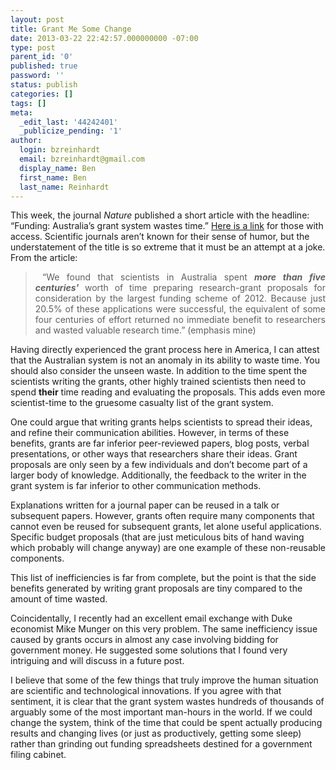 ```yaml
---
layout: post
title: Grant Me Some Change
date: 2013-03-22 22:42:57.000000000 -07:00
type: post
parent_id: '0'
published: true
password: ''
status: publish
categories: []
tags: []
meta:
  _edit_last: '44242401'
  _publicize_pending: '1'
author:
  login: bzreinhardt
  email: bzreinhardt@gmail.com
  display_name: Ben
  first_name: Ben
  last_name: Reinhardt
---
```

<p>This week, the journal <i>Nature </i>published a short article with the headline: “Funding: Australia’s grant system wastes time.” <a href="http://www.nature.com/nature/journal/v495/n7441/full/495314d.html" target="_blank">Here is a link</a> for those with access. Scientific journals aren’t known for their sense of humor, but the understatement of the title is so extreme that it must be an attempt at a joke. From the article:</p>
<blockquote>
<p style="text-align:justify;"> “We found that scientists in Australia spent <strong><i>more than five centuries'</i></strong> worth of time preparing research-grant proposals for consideration by the largest funding scheme of 2012. Because just 20.5% of these applications were successful, the equivalent of some four centuries of effort returned no immediate benefit to researchers and wasted valuable research time.” (emphasis mine)</p>
</blockquote>
<p>Having directly experienced the grant process here in America, I can attest that the Australian system is not an anomaly in its ability to waste time. You should also consider the unseen waste. In addition to the time spent the scientists writing the grants, other highly trained scientists then need to spend <b>their</b> time reading and evaluating the proposals. This adds even more scientist-time to the gruesome casualty list of the grant system.</p>
<p>One could argue that writing grants helps scientists to spread their ideas, and refine their communication abilities. However, in terms of these benefits, grants are far inferior peer-reviewed papers, blog posts, verbal presentations, or other ways that researchers share their ideas. Grant proposals are only seen by a few individuals and don’t become part of a larger body of knowledge. Additionally, the feedback to the writer in the grant system is far inferior to other communication methods.</p>
<p>Explanations written for a journal paper can be reused in a talk or subsequent papers. However, grants often require many components that cannot even be reused for subsequent grants, let alone useful applications. Specific budget proposals (that are just meticulous bits of hand waving which probably will change anyway) are one example of these non-reusable components.</p>
<p>This list of inefficiencies is far from complete, but the point is that the side benefits generated by writing grant proposals are tiny compared to the amount of time wasted.</p>
<p>Coincidentally, I recently had an excellent email exchange with Duke economist Mike Munger on this very problem. The same inefficiency issue caused by grants occurs in almost any case involving bidding for government money. He suggested some solutions that I found very intriguing and will discuss in a future post.</p>
<p>I believe that some of the few things that truly improve the human situation are scientific and technological innovations. If you agree with that sentiment, it is clear that the grant system wastes hundreds of thousands of arguably some of the most important man-hours in the world. If we could change the system, think of the time that could be spent actually producing results and changing lives (or just as productively, getting some sleep) rather than grinding out funding spreadsheets destined for a government filing cabinet.</p>
